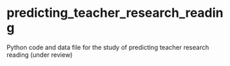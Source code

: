 # predicting_teacher_research_reading
Python code and data file for the study of predicting teacher research reading (under review)
